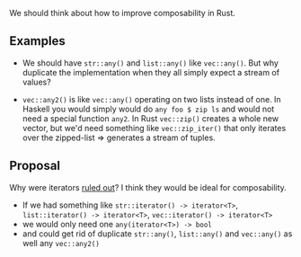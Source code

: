 We should think about how to improve composability in Rust.

## Examples
* We should have ```str::any()``` and ```list::any()``` like ```vec::any()```.
But why duplicate the implementation when they all simply expect a stream of values?

* ```vec::any2()``` is like ```vec::any()``` operating on two lists instead of one. In Haskell you would simply would do ```any foo $ zip ls``` and would not need a special function ```any2```.
In Rust ```vec::zip()``` creates a whole new vector, but we'd need something like ```vec::zip_iter()``` that only iterates over the zipped-list => generates a stream of tuples.

## Proposal
Why were iterators [ruled out](http://smallcultfollowing.com/babysteps/blog/2011/12/29/composing-blocks/)?
I think they would be ideal for composability.

* If we had something like ```str::iterator() -> iterator<T>```, ```list::iterator() -> iterator<T>```, ```vec::iterator() -> iterator<T>```
* we would only need one ```any(iterator<T>) -> bool```
* and could get rid of duplicate ```str::any()```, ```list::any()``` and ```vec::any()``` as well any ```vec::any2()```